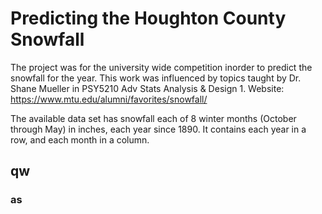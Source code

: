# Predicting the Houghton County Snowfall
The project was for the university wide competition inorder to predict the snowfall for the year. This work was influenced by topics taught by Dr. Shane Mueller in PSY5210 Adv Stats Analysis & Design 1.
Website: https://www.mtu.edu/alumni/favorites/snowfall/

The available data set has snowfall each of 8 winter months (October through May) in inches, each year since 1890. It contains each year in a row, and each month in a column.

## qw
### as 
